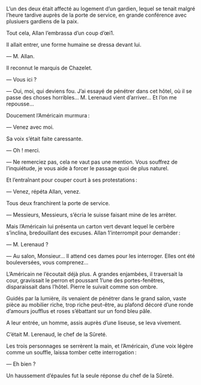 L’un des deux était affecté au logement d’un gardien, lequel se tenait malgré l’heure tardive auprès de la porte de service, en grande conférence avec plusiuers gardiens de la paix.

Tout cela, Allan l’embrassa d’un coup d’œi1.

Il allait entrer, une forme humaine se dressa devant lui.

— M. Allan.

Il reconnut le marquis de Chazelet.

— Vous ici ?

— Oui, moi, qui deviens fou. J’ai essayé de pénétrer dans cet hôtel, où il se passe des choses horribles… M. Lerenaud vient d’arriver… Et l’on me repousse…

Doucement l’Américain murmura :

— Venez avec moi.

Sa voix s’était faite caressante.

— Oh ! merci.

— Ne remerciez pas, cela ne vaut pas une mention. Vous souffrez de l’inquiétude, je vous aide à forcer le passage  quoi de plus naturel.

Et l’entraînant pour couper court à ses protestations :

— Venez, répéta Allan, venez.

Tous deux franchirent la porte de service.

— Messieurs, Messieurs, s’écria le suisse faisant mine de les arrêter.

Mais l’Américain lui présenta un carton vert devant lequel le cerbère s’inclina, bredouillant des excuses. Allan 1’interrompit pour demander :

— M. Lerenaud ?

— Au salon, Monsieur… Il attend ces dames pour les interroger. Elles ont été bouleversées, vous comprenez…

L’Américain ne l’écoutait déjà plus. A grandes enjambées, il traversait la cour, gravissait le perron et poussant 1’une des portes-fenêtres, disparaissait dans l’hôtel. Pierre le suivait comme son ombre.

Guidés par la lumière, ils venaient de pénétrer dans le grand salon, vaste pièce au mobilier riche, trop riche peut-être, au plafond décoré d’une ronde
d’amours joufflus et roses s’ébattant sur un fond bleu pâle.

A leur entrée, un homme, assis auprès d’une liseuse, se leva vivement.

C’était M. Lerenaud, le chef de la Sûreté.

Les trois personnages se serrèrent la main, et l’Américain, d’une voix légère comme un souffle, laissa tomber cette interrogation :

— Eh bien ?

Un haussement d’épaules fut la seule réponse du chef de la Sûreté.
